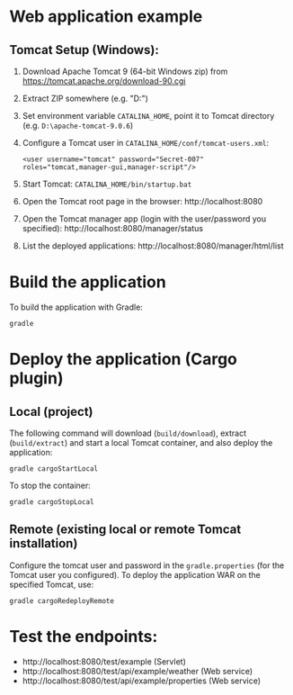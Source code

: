 # Web application example

## Tomcat Setup (Windows):
1. Download Apache Tomcat 9 (64-bit Windows zip) from https://tomcat.apache.org/download-90.cgi
2. Extract ZIP somewhere (e.g. "D:\")
3. Set environment variable `CATALINA_HOME`, point it to Tomcat directory (e.g. `D:\apache-tomcat-9.0.6`)
4. Configure a Tomcat user in `CATALINA_HOME/conf/tomcat-users.xml`: 

    `<user username="tomcat" password="Secret-007" roles="tomcat,manager-gui,manager-script"/>`
   
5. Start Tomcat: `CATALINA_HOME/bin/startup.bat`
6. Open the Tomcat root page in the browser: http://localhost:8080
7. Open the Tomcat manager app (login with the user/password you specified): http://localhost:8080/manager/status
8. List the deployed applications: http://localhost:8080/manager/html/list

# Build the application

To build the application with Gradle:

	gradle

# Deploy the application (Cargo plugin)

## Local (project)
The following command will download (`build/download`), extract (`build/extract`) and start a local Tomcat container, and also deploy the application:

    gradle cargoStartLocal

To stop the container:

    gradle cargoStopLocal

## Remote (existing local or remote Tomcat installation)
Configure the tomcat user and password in the `gradle.properties` (for the Tomcat user you configured).
To deploy the application WAR on the specified Tomcat, use:

	gradle cargoRedeployRemote
	
# Test the endpoints:
- http://localhost:8080/test/example (Servlet)
- http://localhost:8080/test/api/example/weather (Web service)
- http://localhost:8080/test/api/example/properties (Web service)
